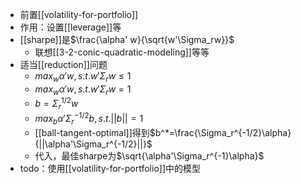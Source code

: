 - 前置[[volatility-for-portfolio]]
- 作用：设置[[leverage]]等
- [[sharpe]]是$\frac{\alpha' w}{\sqrt{w'\Sigma_rw}}$
  - 联想[[3-2-conic-quadratic-modeling]]等等
- 适当[[reduction]]问题
  - $max_w \alpha' w,s.t. w'\Sigma_rw\le 1$
  - $max_w \alpha' w,s.t. w'\Sigma_rw= 1$
  - $b=\Sigma_r^{1/2}w$
  - $max_b \alpha'\Sigma_r^{-1/2}b,s.t.||b||=1$
  - [[ball-tangent-optimal]]得到$b^*=\frac{\Sigma_r^{-1/2}\alpha}{||\alpha'\Sigma_r^{-1/2}||}$
  - 代入，最佳sharpe为$\sqrt{\alpha'\Sigma_r^{-1}\alpha}$
- todo：使用[[volatility-for-portfolio]]中的模型